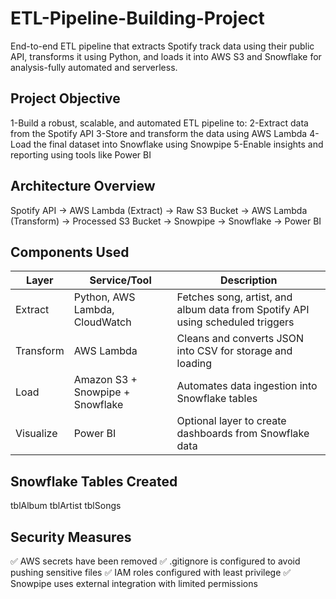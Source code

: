 # ETL-Pipeline-Building-Project
End-to-end ETL pipeline that extracts Spotify track data using their public API, transforms it using Python, and loads it into AWS S3 and Snowflake for analysis-fully automated and serverless.

 ## Project Objective
1-Build a robust, scalable, and automated ETL pipeline to:
2-Extract data from the Spotify API
3-Store and transform the data using AWS Lambda
4-Load the final dataset into Snowflake using Snowpipe
5-Enable insights and reporting using tools like Power BI

## Architecture Overview
Spotify API → AWS Lambda (Extract) → Raw S3 Bucket 
            → AWS Lambda (Transform) → Processed S3 Bucket 
            → Snowpipe → Snowflake → Power BI

            
## Components Used
| Layer         | Service/Tool                     | Description                                                                    |
| ------------- | -------------------------------- | ------------------------------------------------------------------------------ |
|  Extract      | Python, AWS Lambda, CloudWatch   | Fetches song, artist, and album data from Spotify API using scheduled triggers |
|  Transform    | AWS Lambda                       | Cleans and converts JSON into CSV for storage and loading                      |
|   Load        | Amazon S3 + Snowpipe + Snowflake | Automates data ingestion into Snowflake tables                                 |
|   Visualize   | Power BI                         | Optional layer to create dashboards from Snowflake data                        |


## Snowflake Tables Created
tblAlbum
tblArtist
tblSongs

## Security Measures
✅ AWS secrets have been removed
✅ .gitignore is configured to avoid pushing sensitive files
✅ IAM roles configured with least privilege
✅ Snowpipe uses external integration with limited permissions


